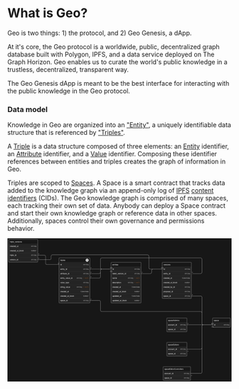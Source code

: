 # What is Geo?

Geo is two things: 1) the protocol, and 2) Geo Genesis, a dApp.

At it's core, the Geo protocol is a worldwide, public, decentralized graph database built with Polygon, IPFS, and a data service deployed on The Graph Horizon. Geo enables us to curate the world's public knowledge in a trustless, decentralized, transparent way.

The Geo Genesis dApp is meant to be the best interface for interacting with the public knowledge in the Geo protocol.

### Data model

Knowledge in Geo are organized into an ["Entity"](./01-entities.md), a uniquely identifiable data structure that is referenced by ["Triples"](02-triples.md).

A [Triple](02-triples.md) is a data structure composed of three elements: an [Entity](01-entities.md) identifier, an [Attribute](03-attributes.md) identifier, and a [Value](04-values.md) identifier. Composing these identifier references between entities and triples creates the graph of information in Geo.

Triples are scoped to [Spaces](06-spaces.md). A Space is a smart contract that tracks data added to the knowledge graph via an append-only log of [IPFS](https://ipfs.tech/) [content identifiers](https://docs.ipfs.tech/concepts/content-addressing) (CIDs). The Geo knowledge graph is comprised of many spaces, each tracking their own set of data. Anybody can deploy a Space contract and start their own knowledge graph or reference data in other spaces. Additionally, spaces control their own governance and permissions behavior.

![Diagram depicting the data model between concepts in Geo](images/data-model.png)
